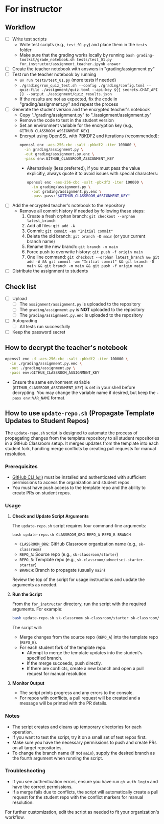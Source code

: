 # For instructor

## Workflow

- [ ] Write test scripts
  - Write test scripts (e.g., `test_01.py`) and place them in the `tests` folder
  - Make sure that the grading works locally by running `bash grading-toolkit/grade_notebook.sh tests/test_01.py for_instructor/assignment_teacher.ipynb answer`
- [ ] Create the teacher notebook with answers in "grading/assignment.py"
- [ ] Test run the teacher notebook by running
  - `uv run tests/test_01.py`  (more tests if needed)
  - `./grading/run_quiz_test.sh --config ./grading/config.toml --quiz-file ./assignment/quiz.toml --api-key ${{ secrets.CHAT_API }} --output ./assignment/quiz_results.json`
  - If the results are not as expected, fix the code in "grading/assignment.py" and repeat the process
- [ ] Generate the student version and the encrypted teacher's notebook
  - Copy "./grading/assignment.py" to "./assignment/assignment.py"
  - Remove the code to test in the student version
  - Set an environment variable for the encryption key (e.g., `GITHUB_CLASSROOM_ASSIGNMENT_KEY`)
  - Encrypt using OpenSSL with PBKDF2 and iterations (recommended):
    ```bash
    openssl enc -aes-256-cbc -salt -pbkdf2 -iter 100000 \
      -in grading/assignment.py \
      -out grading/assignment.py.enc \
      -pass env:GITHUB_CLASSROOM_ASSIGNMENT_KEY
    ```
    - Alternatively (less preferred), if you must pass the value explicitly, always quote it to avoid issues with special characters:
      ```bash
      openssl enc -aes-256-cbc -salt -pbkdf2 -iter 100000 \
        -in grading/assignment.py \
        -out grading/assignment.py.enc \
        -pass pass:"$GITHUB_CLASSROOM_ASSIGNMENT_KEY"
      ```
- [ ] Add the encrypted teacher's notebook to the repository
  - Remove all commit history if needed by following these steps:
    1. Create a fresh orphan branch: `git checkout --orphan latest_branch`
    2. Add all files: `git add -A`
    3. Commit: `git commit -am "Initial commit"`
    4. Delete the old branch: `git branch -D main` (or your current branch name)
    5. Rename the new branch: `git branch -m main`
    6. Force push to overwrite history: `git push -f origin main`
    7. One line command: `git checkout --orphan latest_branch && git add -A && git commit -am "Initial commit" && git branch -D main && git branch -m main && git push -f origin main`
- [ ] Distribute the assignment to students

## Check list

- [ ] Upload
  - [ ] The `assignment/assignment.py` is uploaded to the repository
  - [ ] The `grading/assignment.py` is **NOT** uploaded to the repository
  - [ ] The `grading/assignment.py.enc` is uploaded to the repository
- [ ] Autograding
  - [ ] All tests run successfully
- [ ] Keep the password secret

## How to decrypt the teacher's notebook

```bash
openssl enc -d -aes-256-cbc -salt -pbkdf2 -iter 100000 \
  -in ./grading/assignment.py.enc \
  -out ./grading/assignment.py \
  -pass env:GITHUB_CLASSROOM_ASSIGNMENT_KEY
```
- Ensure the same environment variable (`GITHUB_CLASSROOM_ASSIGNMENT_KEY`) is set in your shell before decrypting. You may change the variable name if desired, but keep the `-pass env:VAR_NAME` format.

## How to use `update-repo.sh` (Propagate Template Updates to Student Repos)

The `update-repo.sh` script is designed to automate the process of propagating changes from the template repository to all student repositories in a GitHub Classroom setup. It merges updates from the template into each student fork, handling merge conflicts by creating pull requests for manual resolution.

### Prerequisites

- [GitHub CLI (`gh`)](https://cli.github.com/) must be installed and authenticated with sufficient permissions to access the organization and student repos.
- You must have push access to the template repo and the ability to create PRs on student repos.

### Usage

1. **Check and Update Script Arguments**

   The `update-repo.sh` script requires four command-line arguments:
   ```
   bash update-repo.sh CLASSROOM_ORG REPO_A REPO_B BRANCH
   ```
   - `CLASSROOM_ORG`: GitHub Classroom organization name (e.g., `sk-classroom`)
   - `REPO_A`: Source repo (e.g., `sk-classroom/starter`)
   - `REPO_B`: Template repo (e.g., `sk-classroom/advnetsci-starter-starter`)
   - `BRANCH`: Branch to propagate (usually `main`)

   Review the top of the script for usage instructions and update the arguments as needed.

2. **Run the Script**

   From the `for_instructor` directory, run the script with the required arguments. For example:
   ```bash
   bash update-repo.sh sk-classroom sk-classroom/starter sk-classroom/advnetsci-starter-starter main
   ```

   The script will:
   - Merge changes from the source repo (`REPO_A`) into the template repo (`REPO_B`).
   - For each student fork of the template repo:
     - Attempt to merge the template updates into the student's specified branch.
     - If the merge succeeds, push directly.
     - If there are conflicts, create a new branch and open a pull request for manual resolution.

3. **Monitor Output**

   - The script prints progress and any errors to the console.
   - For repos with conflicts, a pull request will be created and a message will be printed with the PR details.

### Notes

- The script creates and cleans up temporary directories for each operation.
- If you want to test the script, try it on a small set of test repos first.
- Make sure you have the necessary permissions to push and create PRs on all target repositories.
- To change the branch name (if not `main`), supply the desired branch as the fourth argument when running the script.

### Troubleshooting

- If you see authentication errors, ensure you have run `gh auth login` and have the correct permissions.
- If a merge fails due to conflicts, the script will automatically create a pull request for the student repo with the conflict markers for manual resolution.

For further customization, edit the script as needed to fit your organization's workflow.
